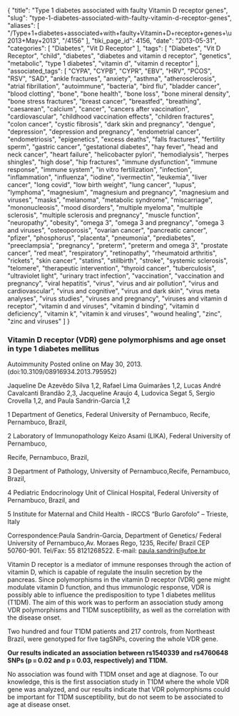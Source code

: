 {
    "title": "Type 1 diabetes associated with faulty Vitamin D receptor genes",
    "slug": "type-1-diabetes-associated-with-faulty-vitamin-d-receptor-genes",
    "aliases": [
        "/Type+1+diabetes+associated+with+faulty+Vitamin+D+receptor+genes+\u2013+May+2013",
        "/4156"
    ],
    "tiki_page_id": 4156,
    "date": "2013-05-31",
    "categories": [
        "Diabetes",
        "Vit D Receptor"
    ],
    "tags": [
        "Diabetes",
        "Vit D Receptor",
        "child",
        "diabetes",
        "diabetes and vitamin d receptor",
        "genetics",
        "metabolic",
        "type 1 diabetes",
        "vitamin d",
        "vitamin d receptor"
    ],
    "associated_tags": [
        "CYPA",
        "CYPB",
        "CYPR",
        "EBV",
        "HRV",
        "PCOS",
        "RSV",
        "SAD",
        "ankle fractures",
        "anxiety",
        "asthma",
        "atherosclerosis",
        "atrial fibrillation",
        "autoimmune",
        "bacteria",
        "bird flu",
        "bladder cancer",
        "blood clotting",
        "bone",
        "bone health",
        "bone loss",
        "bone mineral density",
        "bone stress fractures",
        "breast cancer",
        "breastfed",
        "breathing",
        "caesarean",
        "calcium",
        "cancer",
        "cancers after vaccination",
        "cardiovascular",
        "childhood vaccination effects",
        "children fractures",
        "colon cancer",
        "cystic fibrosis",
        "dark skin and pregnancy",
        "dengue",
        "depression",
        "depression and pregnancy",
        "endometrial cancer",
        "endometriosis",
        "epigenetics",
        "excess deaths",
        "falls fractures",
        "fertility sperm",
        "gastric cancer",
        "gestational diabetes",
        "hay fever",
        "head and neck cancer",
        "heart failure",
        "helicobacter pylori",
        "hemodialysis",
        "herpes shingles",
        "high dose",
        "hip fractures",
        "immune dysfunction",
        "immune response",
        "immune system",
        "in vitro fertilization",
        "infection",
        "inflammation",
        "influenza",
        "iodine",
        "ivermectin",
        "leukemia",
        "liver cancer",
        "long covid",
        "low birth weight",
        "lung cancer",
        "lupus",
        "lymphoma",
        "magnesium",
        "magnesium and pregnancy",
        "magnesium and viruses",
        "masks",
        "melanoma",
        "metabolic syndrome",
        "miscarriage",
        "mononucleosis",
        "mood disorders",
        "multiple myeloma",
        "multiple sclerosis",
        "multiple sclerosis and pregnancy",
        "muscle function",
        "neuropathy",
        "obesity",
        "omega 3",
        "omega 3 and pregnancy",
        "omega 3 and viruses",
        "osteoporosis",
        "ovarian cancer",
        "pancreatic cancer",
        "pfizer",
        "phosphorus",
        "placenta",
        "pneumonia",
        "prediabetes",
        "preeclampsia",
        "pregnancy",
        "preterm",
        "preterm and omega 3",
        "prostate cancer",
        "red meat",
        "respiratory",
        "retinopathy",
        "rheumatoid arthritis",
        "rickets",
        "skin cancer",
        "statins",
        "stillbirth",
        "stroke",
        "systemic sclerosis",
        "telomere",
        "therapeutic intervention",
        "thyroid cancer",
        "tuberculosis",
        "ultraviolet light",
        "urinary tract infection",
        "vaccination",
        "vaccination and pregnancy",
        "viral hepatitis",
        "virus",
        "virus and air pollution",
        "virus and cardiovascular",
        "virus and cognitive",
        "virus and dark skin",
        "virus meta analyses",
        "virus studies",
        "viruses and pregnancy",
        "viruses and vitamin d receptor",
        "vitamin d and viruses",
        "vitamin d binding",
        "vitamin d deficiency",
        "vitamin k",
        "vitamin k and viruses",
        "wound healing",
        "zinc",
        "zinc and viruses"
    ]
}


### Vitamin D receptor (VDR) gene polymorphisms and age onset in type 1 diabetes mellitus

Autoimmunity Posted online on May 30, 2013. (doi:10.3109/08916934.2013.795952)

Jaqueline De Azevêdo Silva 1,2, Rafael Lima Guimarães 1,2, Lucas André Cavalcanti Brandão 2,3, Jacqueline Araujo 4, Ludovica Segat 5, Sergio Crovella 1,2, and Paula Sandrin-Garcia 1,2

1 Department of Genetics, Federal University of Pernambuco, Recife, Pernambuco, Brazil,

2 Laboratory of Immunopathology Keizo Asami (LIKA), Federal University of Pernambuco,

Recife, Pernambuco, Brazil,

3 Department of Pathology, University of Pernambuco,Recife, Pernambuco, Brazil,

4 Pediatric Endocrinology Unit of Clinical Hospital, Federal University of Pernambuco, Brazil, and

5 Institute for Maternal and Child Health - IRCCS “Burlo Garofolo” – Trieste, Italy

Correspondence:Paula Sandrin-Garcia, Department of Genetics/ Federal University of Pernambuco,Av. Moraes Rego, 1235, Recife/ Brazil CEP 50760-901. Tel/Fax: 55 8121268522. E-mail: paula.sandrin@ufpe.br

Vitamin D receptor is a mediator of immune responses through the action of vitamin D, which is capable of regulate the insulin secretion by the pancreas. Since polymorphisms in the vitamin D receptor (VDR) gene might modulate vitamin D function, and thus immunologic response, VDR is possibly able to influence the predisposition to type 1 diabetes mellitus (T1DM). The aim of this work was to perform an association study among VDR polymorphisms and T1DM susceptibility, as well as the correlation with the disease onset. 

Two hundred and four T1DM patients and 217 controls, from Northeast Brazil, were genotyped for five tagSNPs, covering the whole VDR gene. 

 **Our results indicated an association between rs1540339 and rs4760648 SNPs (p = 0.02 and p = 0.03, respectively) and T1DM.**  

No association was found with T1DM onset and age at diagnose. To our knowledge, this is the first association study in T1DM where the whole VDR gene was analyzed, and our results indicate that VDR polymorphisms could be important for T1DM susceptibility, but do not seem to be associated to age at disease onset.